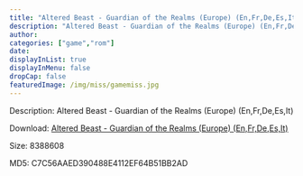 ```yaml
---
title: "Altered Beast - Guardian of the Realms (Europe) (En,Fr,De,Es,It)"
description: "Altered Beast - Guardian of the Realms (Europe) (En,Fr,De,Es,It)"
author: 
categories: ["game","rom"]
date: 
displayInList: true
displayInMenu: false
dropCap: false
featuredImage: /img/miss/gamemiss.jpg
---
```


Description: Altered Beast - Guardian of the Realms (Europe) (En,Fr,De,Es,It)

Download: <a style="text-decoration:underline;" href="https://mega.nz/#!qfImmA4S!PPiQ7T2U3uLKEPj6zC6P6ai-SPEqv1nnuhVAdhHjH-E" target = "_blank" rel = "nofollow" > Altered Beast - Guardian of the Realms (Europe) (En,Fr,De,Es,It)</a>

Size: 8388608

MD5: C7C56AAED390488E4112EF64B51BB2AD

